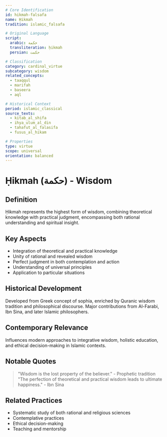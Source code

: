 ```yaml
---
# Core Identification
id: hikmah-falsafa
name: Ḥikmah
tradition: islamic_falsafa

# Original Language
script:
  arabic: حكمة
  transliteration: ḥikmah
  persian: حکمت

# Classification
category: cardinal_virtue
subcategory: wisdom
related_concepts:
  - taaqqul
  - marifah
  - baseera
  - aql

# Historical Context
period: islamic_classical
source_texts:
  - kitab_al_shifa
  - ihya_ulum_al_din
  - tahafut_al_falasifa
  - fusus_al_hikam

# Properties
type: virtue
scope: universal
orientation: balanced
---
```


# Ḥikmah (حكمة) - Wisdom

## Definition
Ḥikmah represents the highest form of wisdom, combining theoretical knowledge with practical judgment, encompassing both rational understanding and spiritual insight.

## Key Aspects
- Integration of theoretical and practical knowledge
- Unity of rational and revealed wisdom
- Perfect judgment in both contemplation and action
- Understanding of universal principles
- Application to particular situations

## Historical Development
Developed from Greek concept of sophia, enriched by Quranic wisdom tradition and philosophical discourse. Major contributions from Al-Farabi, Ibn Sina, and later Islamic philosophers.

## Contemporary Relevance
Influences modern approaches to integrative wisdom, holistic education, and ethical decision-making in Islamic contexts.

## Notable Quotes
> "Wisdom is the lost property of the believer." - Prophetic tradition
> "The perfection of theoretical and practical wisdom leads to ultimate happiness." - Ibn Sina

## Related Practices
- Systematic study of both rational and religious sciences
- Contemplative practices
- Ethical decision-making
- Teaching and mentorship